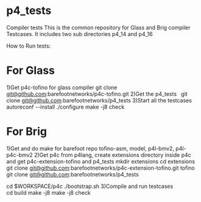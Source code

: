 # p4_tests
Compiler tests
This is the common repository for Glass and Brig compiler Testcases.
It includes two sub directories p4_14 and p4_16 

How to Run tests:

For Glass
==========
1)Get p4c-tofino for glass compiler
   git clone git@github.com:barefootnetworks/p4c-tofino.git
2)Get the p4_tests
   git clone git@github.com:barefootnetworks/p4_tests 
3)Start all the testcases
   autoreconf --install
   ./configure
   make -j8 check
   
For Brig
==========
1)Get and do make for barefoot repo tofino-asm, model, p4l-bmv2, p4l-p4c-bmv2
2)Get p4c from p4lang, create extensions directory inside p4c and get p4c-extension-tofino and p4_tests
   mkdir extensions
   cd extensions
   git clone git@github.com:barefootnetworks/p4c-extension-tofino.git tofino
   git clone git@github.com:barefootnetworks/p4_tests
   
   cd $WORKSPACE/p4c
   ./bootstrap.sh
 3)Compile and run testcases   
    cd build
    make -j8
    make -j8 check

